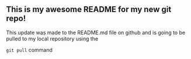 ## This is my awesome README for my new git repo!

This update was made to the README.md file on github and is going to be pulled to my local repository using the 

`git pull` command
